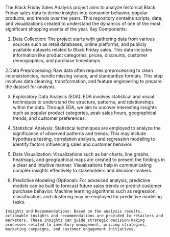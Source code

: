 The Black Friday Sales Analysis project aims to analyze historical Black Friday sales data to derive insights into consumer behavior, popular products, and trends over the years. This repository contains scripts, data, and visualizations created to understand the dynamics of one of the most significant shopping events of the year.
Key Components:

   1. Data Collection: The project starts with gathering data from various sources such as retail databases, online platforms, and publicly available datasets related to Black Friday sales. This data includes information like product categories, prices, discounts, customer demographics, and purchase timestamps.

  2.Data Preprocessing: Raw data often requires preprocessing to clean inconsistencies, handle missing values, and standardize formats. This step involves data cleaning, transformation, and feature engineering to prepare the dataset for analysis.

   3. Exploratory Data Analysis (EDA): EDA involves statistical and visual techniques to understand the structure, patterns, and relationships within the data. Through EDA, we aim to uncover interesting insights such as popular product categories, peak sales hours, geographical trends, and customer preferences.

  4. Statistical Analysis: Statistical techniques are employed to analyze the significance of observed patterns and trends. This may include hypothesis testing, correlation analysis, and regression modeling to identify factors influencing sales and customer behavior.

  5. Data Visualization: Visualizations such as bar charts, line graphs, heatmaps, and geographical maps are created to present the findings in a clear and intuitive manner. Visualizations help in communicating complex insights effectively to stakeholders and decision-makers.

  6. Predictive Modeling (Optional): For advanced analysis, predictive models can be built to forecast future sales trends or predict customer purchase behavior. Machine learning algorithms such as regression, classification, and clustering may be employed for predictive modeling tasks.

    Insights and Recommendations: Based on the analysis results, actionable insights and recommendations are provided to retailers and marketers. These insights can guide strategic decision-making processes related to inventory management, pricing strategies, marketing campaigns, and customer engagement initiatives.
